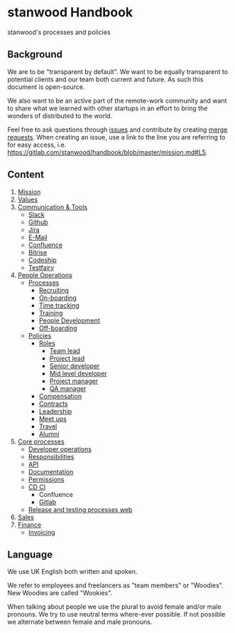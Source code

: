 # stanwood Handbook

stanwood's processes and policies

## Background

We are to be "transparent by default". We want to be equally transparent to potential clients and our team both current and future. As such this document is open-source.

We also want to be an active part of the remote-work community and want to share what we learned with other startups in an effort to bring the wonders of distributed to the world.

Feel free to ask questions through [issues](https://gitlab.com/stanwood/handbook/issues/new) and contribute by creating [merge requests](https://gitlab.com/stanwood/handbook/merge_requests/new). When creating an issue, use a link to the line you are referring to for easy access, i.e. 
https://gitlab.com/stanwood/handbook/blob/master/mission.md#L5.

## Content
1. [Mission](mission.md)
2. [Values](values.md)
3. [Communication & Tools](communication_and_tools)
	- [Slack](communication_and_tools/slack.md)
	- [Github](communication_and_tools/github.md)
	- [Jira](communication_and_tools/jira.md)
	- [E-Mail](communication_and_tools/e_mail.md)
	- [Confluence](communication_and_tools/confluence.md)
	- [Bitrise](communication_and_tools/bitrise.md)
	- [Codeship](communication_and_tools/codeship.md)
	- [Testfairy](communication_and_tools/testfairy.md)
4. [People Operations](people_operations)
    - [Processes](people_operations/processes)
	    - [Recruiting](people_operations/processes/recruiting.md)
	    - [On-boarding](people_operations/processes/on_boarding.md)
	    - [Time tracking](people_operations/processes/time_tracking.md)
	    - [Training](people_operations/processes/training.md)
	    - [People Development](people_operations/processes/people_development.md)
	    - [Off-boarding](people_operations/processes/off_boarding.md)
    - [Policies](people_operations/policies)
	    - [Roles](people_operations/policies/roles)
		    - [Team lead](people_operations/policies/roles/team_lead.md)
		    - [Project lead](people_operations/policies/roles/project_lead.md)
		    - [Senior developer](people_operations/policies/roles/senior_developer.md)
		    - [Mid level developer](people_operations/policies/roles/mid_level_developer.md)
		    - [Project manager](people_operations/policies/roles/project_manager.md)
		    - [QA manager](people_operations/policies/roles/qa_manager.md)
	    - [Compensation](people_operations/policies/compensation.md)
	    - [Contracts](people_operations/policies/contracts.md)
	    - [Leadership](people_operations/policies/leadership.md)
	    - [Meet ups](people_operations/policies/meet_ups.md)
	    - [Travel](people_operations/policies/travel.md)
	    - [Alumni](people_operations/policies/alumni.md)
7. [Core processes](core_processes)
	- [Developer operations](core_processes/developer_operations.md)
	- [Responsibilities](core_processes/responsibilities.md)
	- [API](core_procsses/api.md)
	- [Documentation](core_processes/documentatio.mdn)
	- [Permissions](core_processes/permissions.md)
	- [CD CI](core_processes/cdci)
		- Confluence
		- [Gitlab](core_processes/cdci/web_gitlab.md)
	- [Release and testing processes web](release_processes_web.md)
6. [Sales](sales)
7. [Finance](finance)
	- [Invoicing](finance/invoicing.md)

## Language

We use UK English both written and spoken. 

We refer to employees and freelancers as "team members" or "Woodies". New Woodies are called "Wookies".

When talking about people we use the plural to avoid female and/or male pronouns. We try to use neutral terms where-ever possible. If not possible we alternate between female and male pronouns. 